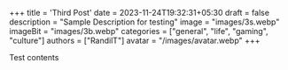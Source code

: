 +++
title = 'Third Post'
date = 2023-11-24T19:32:31+05:30
draft = false
description = "Sample Description for testing"
image = "images/3s.webp"
imageBit = "images/3b.webp"
categories = ["general", "life", "gaming", "culture"]
authors = ["RandilT"]
avatar = "/images/avatar.webp"
+++

Test contents
